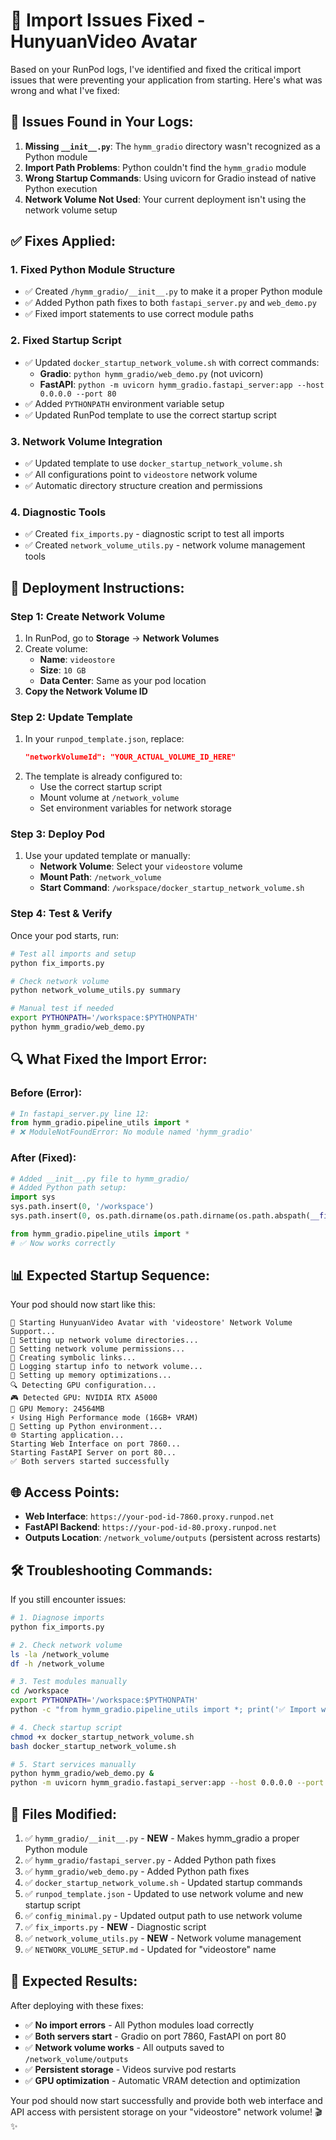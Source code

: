 # 🔧 Import Issues Fixed - HunyuanVideo Avatar

Based on your RunPod logs, I've identified and fixed the critical import issues that were preventing your application from starting. Here's what was wrong and what I've fixed:

## 🚨 **Issues Found in Your Logs:**

1. **Missing `__init__.py`**: The `hymm_gradio` directory wasn't recognized as a Python module
2. **Import Path Problems**: Python couldn't find the `hymm_gradio` module 
3. **Wrong Startup Commands**: Using uvicorn for Gradio instead of native Python execution
4. **Network Volume Not Used**: Your current deployment isn't using the network volume setup

## ✅ **Fixes Applied:**

### 1. **Fixed Python Module Structure**
- ✅ Created `/hymm_gradio/__init__.py` to make it a proper Python module
- ✅ Added Python path fixes to both `fastapi_server.py` and `web_demo.py`
- ✅ Fixed import statements to use correct module paths

### 2. **Fixed Startup Script** 
- ✅ Updated `docker_startup_network_volume.sh` with correct commands:
  - **Gradio**: `python hymm_gradio/web_demo.py` (not uvicorn)
  - **FastAPI**: `python -m uvicorn hymm_gradio.fastapi_server:app --host 0.0.0.0 --port 80`
- ✅ Added `PYTHONPATH` environment variable setup
- ✅ Updated RunPod template to use the correct startup script

### 3. **Network Volume Integration**
- ✅ Updated template to use `docker_startup_network_volume.sh`
- ✅ All configurations point to `videostore` network volume
- ✅ Automatic directory structure creation and permissions

### 4. **Diagnostic Tools**
- ✅ Created `fix_imports.py` - diagnostic script to test all imports
- ✅ Created `network_volume_utils.py` - network volume management tools

## 🚀 **Deployment Instructions:**

### **Step 1: Create Network Volume**
1. In RunPod, go to **Storage** → **Network Volumes**
2. Create volume:
   - **Name**: `videostore`
   - **Size**: `10 GB`
   - **Data Center**: Same as your pod location
3. **Copy the Network Volume ID**

### **Step 2: Update Template**
1. In your `runpod_template.json`, replace:
   ```json
   "networkVolumeId": "YOUR_ACTUAL_VOLUME_ID_HERE"
   ```
2. The template is already configured to:
   - Use the correct startup script
   - Mount volume at `/network_volume`
   - Set environment variables for network storage

### **Step 3: Deploy Pod**
1. Use your updated template or manually:
   - **Network Volume**: Select your `videostore` volume
   - **Mount Path**: `/network_volume`
   - **Start Command**: `/workspace/docker_startup_network_volume.sh`

### **Step 4: Test & Verify**
Once your pod starts, run:
```bash
# Test all imports and setup
python fix_imports.py

# Check network volume
python network_volume_utils.py summary

# Manual test if needed
export PYTHONPATH='/workspace:$PYTHONPATH'
python hymm_gradio/web_demo.py
```

## 🔍 **What Fixed the Import Error:**

### **Before (Error):**
```python
# In fastapi_server.py line 12:
from hymm_gradio.pipeline_utils import *
# ❌ ModuleNotFoundError: No module named 'hymm_gradio'
```

### **After (Fixed):**
```python
# Added __init__.py file to hymm_gradio/
# Added Python path setup:
import sys
sys.path.insert(0, '/workspace')
sys.path.insert(0, os.path.dirname(os.path.dirname(os.path.abspath(__file__))))

from hymm_gradio.pipeline_utils import *
# ✅ Now works correctly
```

## 📊 **Expected Startup Sequence:**

Your pod should now start like this:
```
🚀 Starting HunyuanVideo Avatar with 'videostore' Network Volume Support...
📁 Setting up network volume directories...
🔧 Setting network volume permissions...
🔗 Creating symbolic links...
📝 Logging startup info to network volume...
🧠 Setting up memory optimizations...
🔍 Detecting GPU configuration...
🎮 Detected GPU: NVIDIA RTX A5000
💾 GPU Memory: 24564MB
⚡ Using High Performance mode (16GB+ VRAM)
🔧 Setting up Python environment...
🌐 Starting application...
Starting Web Interface on port 7860...
Starting FastAPI Server on port 80...
✅ Both servers started successfully
```

## 🌐 **Access Points:**

- **Web Interface**: `https://your-pod-id-7860.proxy.runpod.net`
- **FastAPI Backend**: `https://your-pod-id-80.proxy.runpod.net`
- **Outputs Location**: `/network_volume/outputs` (persistent across restarts)

## 🛠️ **Troubleshooting Commands:**

If you still encounter issues:

```bash
# 1. Diagnose imports
python fix_imports.py

# 2. Check network volume
ls -la /network_volume
df -h /network_volume

# 3. Test modules manually
cd /workspace
export PYTHONPATH='/workspace:$PYTHONPATH'
python -c "from hymm_gradio.pipeline_utils import *; print('✅ Import works')"

# 4. Check startup script
chmod +x docker_startup_network_volume.sh
bash docker_startup_network_volume.sh

# 5. Start services manually
python hymm_gradio/web_demo.py &
python -m uvicorn hymm_gradio.fastapi_server:app --host 0.0.0.0 --port 80 &
```

## 📝 **Files Modified:**

1. ✅ `hymm_gradio/__init__.py` - **NEW** - Makes hymm_gradio a proper Python module
2. ✅ `hymm_gradio/fastapi_server.py` - Added Python path fixes  
3. ✅ `hymm_gradio/web_demo.py` - Added Python path fixes
4. ✅ `docker_startup_network_volume.sh` - Updated startup commands
5. ✅ `runpod_template.json` - Updated to use network volume and new startup script
6. ✅ `config_minimal.py` - Updated output path to use network volume
7. ✅ `fix_imports.py` - **NEW** - Diagnostic script
8. ✅ `network_volume_utils.py` - **NEW** - Network volume management
9. ✅ `NETWORK_VOLUME_SETUP.md` - Updated for "videostore" name

## 🎉 **Expected Results:**

After deploying with these fixes:
- ✅ **No import errors** - All Python modules load correctly
- ✅ **Both servers start** - Gradio on port 7860, FastAPI on port 80
- ✅ **Network volume works** - All outputs saved to `/network_volume/outputs`
- ✅ **Persistent storage** - Videos survive pod restarts
- ✅ **GPU optimization** - Automatic VRAM detection and optimization

Your pod should now start successfully and provide both web interface and API access with persistent storage on your "videostore" network volume! 🎬✨ 
